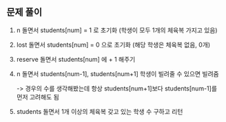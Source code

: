 ## 문제 풀이

1.  n 돌면서 students[num] = 1 로 초기화 (학생이 모두 1개의 체육복 가지고 있음)

2.  lost 돌면서 students[num] = 0 으로 초기화 (해당 학생은 체육복 없음, 0개)

3.  reserve 돌면서 students[num] 에 + 1 해주기
4.  n 돌면서 students[num-1], students[num+1] 학생이 빌려줄 수 있으면 빌려줌

    -> 경우의 수를 생각해봤는데 항상 students[num+1]보다 students[num-1]를 먼저 고려해도 됨

5.  students 돌면서 1개 이상의 체육복 갖고 있는 학생 수 구하고 리턴

